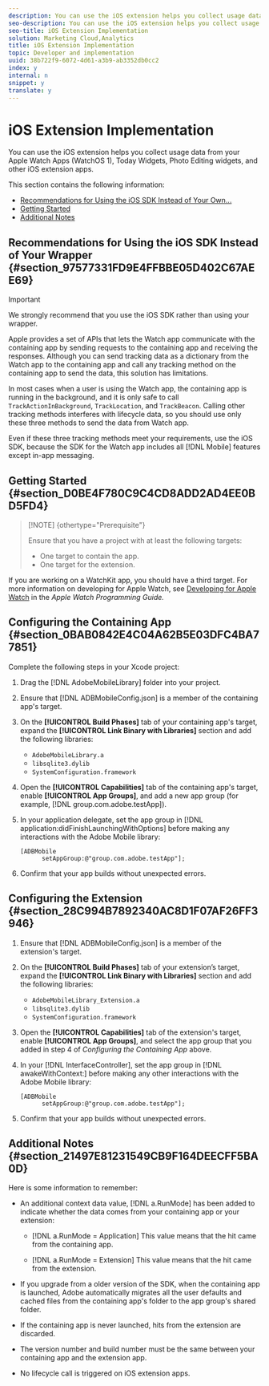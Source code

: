 ```yaml
---
description: You can use the iOS extension helps you collect usage data from your Apple Watch Apps (WatchOS 1), Today Widgets, Photo Editing widgets, and other iOS extension apps.
seo-description: You can use the iOS extension helps you collect usage data from your Apple Watch Apps (WatchOS 1), Today Widgets, Photo Editing widgets, and other iOS extension apps.
seo-title: iOS Extension Implementation
solution: Marketing Cloud,Analytics
title: iOS Extension Implementation
topic: Developer and implementation
uuid: 38b722f9-6072-4d61-a3b9-ab3352db0cc2
index: y
internal: n
snippet: y
translate: y
---
```


# iOS Extension Implementation

You can use the iOS extension helps you collect usage data from your Apple Watch Apps (WatchOS 1), Today Widgets, Photo Editing widgets, and other iOS extension apps.

This section contains the following information:

* [Recommendations for Using the iOS SDK Instead of Your Own...](../ios_ext/ios_ext.md#section_97577331FD9E4FFBBE05D402C67AEE69) 
* [Getting Started](../ios_ext/ios_ext.md#section_D0BE4F780C9C4CD8ADD2AD4EE0BD5FD4) 
* [Additional Notes](../ios_ext/ios_ext.md#section_21497E81231549CB9F164DEECFF5BA0D)

## Recommendations for Using the iOS SDK Instead of Your Wrapper {#section_97577331FD9E4FFBBE05D402C67AEE69}

>[!IMPORTANT]
>
>We strongly recommend that you use the iOS SDK rather than using your wrapper.

Apple provides a set of APIs that lets the Watch app communicate with the containing app by sending requests to the containing app and receiving the responses. Although you can send tracking data as a dictionary from the Watch app to the containing app and call any tracking method on the containing app to send the data, this solution has limitations.

In most cases when a user is using the Watch app, the containing app is running in the background, and it is only safe to call `TrackActionInBackground`, `TrackLocation`, and `TrackBeacon`. Calling other tracking methods interferes with lifecycle data, so you should use only these three methods to send the data from Watch app.

Even if these three tracking methods meet your requirements, use the iOS SDK, because the SDK for the Watch app includes all [!DNL Mobile] features except in-app messaging.

## Getting Started {#section_D0BE4F780C9C4CD8ADD2AD4EE0BD5FD4}

>[!NOTE] {othertype="Prerequisite"}
>
>Ensure that you have a project with at least the following targets: 
>
>* One target to contain the app. 
>* One target for the extension. 
>

If you are working on a WatchKit app, you should have a third target. For more information on developing for Apple Watch, see [Developing for Apple Watch](https://developer.apple.com/library/ios/documentation/General/Conceptual/WatchKitProgrammingGuide/index.html#//apple_ref/doc/uid/TP40014969-CH8-SW1) in the *Apple Watch Programming Guide.*

## Configuring the Containing App {#section_0BAB0842E4C04A62B5E03DFC4BA77851}

Complete the following steps in your Xcode project:

1. Drag the [!DNL AdobeMobileLibrary] folder into your project. 
1. Ensure that [!DNL ADBMobileConfig.json] is a member of the containing app's target. 
1. On the **[!UICONTROL Build Phases]** tab of your containing app's target, expand the **[!UICONTROL Link Binary with Libraries]** section and add the following libraries:

    * `AdobeMobileLibrary.a` 
    * `libsqlite3.dylib` 
    * `SystemConfiguration.framework`

1. Open the **[!UICONTROL Capabilities]** tab of the containing app's target, enable **[!UICONTROL App Groups]**, and add a new app group (for example, [!DNL group.com.adobe.testApp]). 

1. In your application delegate, set the app group in [!DNL application:didFinishLaunchingWithOptions] before making any interactions with the Adobe Mobile library:

   ```
   [ADBMobile 
         setAppGroup:@"group.com.adobe.testApp"];
   ```

1. Confirm that your app builds without unexpected errors.

## Configuring the Extension {#section_28C994B7892340AC8D1F07AF26FF3946}

1. Ensure that [!DNL ADBMobileConfig.json] is a member of the extension's target. 
1. On the **[!UICONTROL Build Phases]** tab of your extension’s target, expand the **[!UICONTROL Link Binary with Libraries]** section and add the following libraries:

    * `AdobeMobileLibrary_Extension.a` 
    * `libsqlite3.dylib` 
    * `SystemConfiguration.framework`

1. Open the **[!UICONTROL Capabilities]** tab of the extension's target, enable **[!UICONTROL App Groups]**, and select the app group that you added in step 4 of *Configuring the Containing App* above. 

1. In your [!DNL InterfaceController], set the app group in [!DNL awakeWithContext:] before making any other interactions with the Adobe Mobile library:

   ```
   [ADBMobile 
         setAppGroup:@"group.com.adobe.testApp"];
   ```

1. Confirm that your app builds without unexpected errors.

## Additional Notes {#section_21497E81231549CB9F164DEECFF5BA0D}

Here is some information to remember:

* An additional context data value, [!DNL a.RunMode] has been added to indicate whether the data comes from your containing app or your extension:

    * [!DNL a.RunMode = Application] This value means that the hit came from the containing app. 
    
    * [!DNL a.RunMode = Extension] This value means that the hit came from the extension.

* If you upgrade from a older version of the SDK, when the containing app is launched, Adobe automatically migrates all the user defaults and cached files from the containing app's folder to the app group's shared folder. 
* If the containing app is never launched, hits from the extension are discarded. 
* The version number and build number must be the same between your containing app and the extension app. 
* No lifecycle call is triggered on iOS extension apps.

